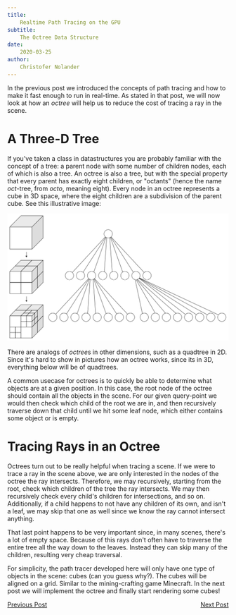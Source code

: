 ```yaml
---
title:
    Realtime Path Tracing on the GPU
subtitle:
    The Octree Data Structure
date:
    2020-03-25
author:
    Christofer Nolander
---
```


In the previous post we introduced the concepts of path tracing and how to make
it fast enough to run in real-time. As stated in that post, we will now look at
how an *octree* will help us to reduce the cost of tracing a ray in the scene.


# A Three-D Tree

If you've taken a class in datastructures you are probably familiar with the
concept of a tree: a parent node with some number of children nodes, each of
which is also a tree. An octree is also a tree, but with the special property
that every parent has exactly eight children, or "octants" (hence the name
*oct*-tree, from *octo*, meaning eight). Every node in an octree represents a
cube in 3D space, where the eight children are a subdivision of the parent cube.
See this illustrative image:

![Illustration of an octree](resources/octree.png)

There are analogs of *octree*s in other dimensions, such as a quadtree in 2D.
Since it's hard to show in pictures how an octree works, since its in 3D,
everything below will be of quadtrees.

A common usecase for octrees is to quickly be able to determine what objects are
at a given position. In this case, the root node of the octree should contain
all the objects in the scene. For our given query-point we would then check
which child of the root we are in, and then recursively traverse down that child
until we hit some leaf node, which either contains some object or is empty.


# Tracing Rays in an Octree

Octrees turn out to be really helpful when tracing a scene. If we were to trace
a ray in the scene above, we are only interested in the nodes of the octree the
ray intersects. Therefore, we may recursively, starting from the root, check
which children of the tree the ray intersects. We may then recursively check
every child's children for intersections, and so on. Additionally, if a child
happens to not have any children of its own, and isn't a leaf, we may skip that
one as well since we know the ray cannot intersect anything.

That last point happens to be very important since, in many scenes, there's a lot of
empty space. Because of this rays don't often have to traverse the entire tree
all the way down to the leaves. Instead they can skip many of the children,
resulting very cheap traversal.

For simplicity, the path tracer developed here will only have one type of
objects in the scene: cubes (can you guess why?). The cubes will be aligned on
a grid. Similar to the mining-crafting game Minecraft. In the next post we will
implement the octree and finally start rendering some cubes!

<a href="2020-03-24-intro.html" style="float:left;">Previous Post</a>
<a href="2020-03-26-ray-tracing.html" style="float:right;">Next Post</a>

